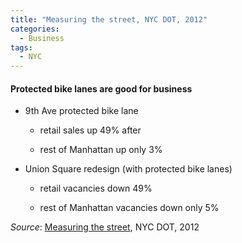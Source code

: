 ```yaml
---
title: "Measuring the street, NYC DOT, 2012"
categories:
  - Business
tags:
  - NYC
---
```


#### Protected bike lanes are good for business
* 9th Ave protected bike lane

  * retail sales up 49% after 

  * rest of Manhattan up only 3%

* Union Square redesign (with protected bike lanes)

  * retail vacancies down 49%

   * rest of Manhattan vacancies down only 5%

_Source_: [Measuring the street](/images/research/2012-10-measuring-the-street.pdf), NYC DOT, 2012